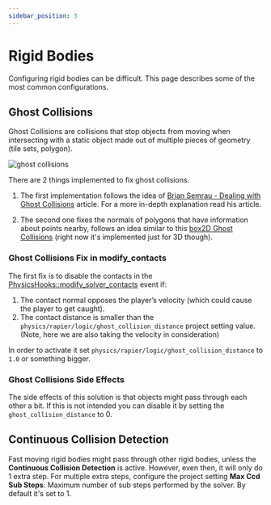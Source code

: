 ```yaml
---
sidebar_position: 3
---
```


# Rigid Bodies

Configuring rigid bodies can be difficult. This page describes some of the most common configurations.

## Ghost Collisions

Ghost Collisions are collisions that stop objects from moving when intersecting with a static object made out of multiple pieces of geometry (tile sets, polygon).

![ghost collisions](/img/ghost_collisions.gif)

There are 2 things implemented to fix ghost collisions.

1. The first implementation follows the idea of [Brian Semrau - Dealing with Ghost Collisions](https://briansemrau.github.io/dealing-with-ghost-collisions/) article. For a more in-depth explanation read his article.

2. The second one fixes the normals of polygons that have information about points nearby, follows an idea similar to this [box2D Ghost Collisions](https://box2d.org/posts/2020/06/ghost-collisions/) (right now it's implemented just for 3D though).

### Ghost Collisions Fix in modify_contacts

The first fix is to disable the contacts in the [PhysicsHooks::modify_solver_contacts](https://rapier.rs/docs/user_guides/rust/advanced_collision_detection/#contact-modification) event if:

1. The contact normal opposes the player’s velocity (which could cause the player to get caught).
2. The contact distance is smaller than the `physics/rapier/logic/ghost_collision_distance` project setting value. (Note, here we are also taking the velocity in consideration)

In order to activate it set `physics/rapier/logic/ghost_collision_distance` to `1.0` or something bigger.

### Ghost Collisions Side Effects

The side effects of this solution is that objects might pass through each other a bit. If this is not intended you can disable it by setting the `ghost_collision_distance` to 0.

## Continuous Collision Detection

Fast moving rigid bodies might pass through other rigid bodies, unless the **Continuous Collision Detection** is active. However, even then, it will only do 1 extra step. For multiple extra steps, configure the project setting **Max Ccd Sub Steps**: Maximum number of sub steps performed by the solver. By default it's set to 1.
